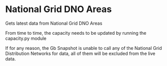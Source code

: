 # National Grid DNO Areas

Gets latest data from National Grid DNO Areas

From time to time, the capacity needs to be updated by running the capacity.py module

If for any reason, the Gb Snapshot is unable to call any of the National Grid Distribution Networks for data, all of them will be excluded from the live data.